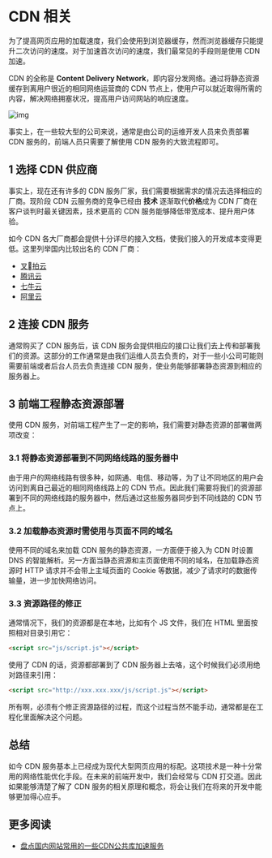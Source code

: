 # CDN 相关

为了提高网页应用的加载速度，我们会使用到浏览器缓存，然而浏览器缓存只能提升二次访问的速度。对于加速首次访问的速度，我们最常见的手段则是使用 CDN 加速。

CDN 的全称是 **Content Delivery Network**，即内容分发网络。通过将静态资源缓存到离用户很近的相同网络运营商的 CDN 节点上，使用户可以就近取得所需的内容，解决网络拥塞状况，提高用户访问网站的响应速度。

![img](http://coding.imweb.io/img/p6/cdn.png)

事实上，在一些较大型的公司来说，通常是由公司的运维开发人员来负责部署 CDN 服务的，前端人员只需要了解使用 CDN 服务的大致流程即可。

## 1 选择 CDN 供应商

事实上，现在还有许多的 CDN 服务厂家，我们需要根据需求的情况去选择相应的厂商。现阶段 CDN 云服务商的竞争已经由 **技术** 逐渐取代**价格**成为 CDN 厂商在客户谈判时最关键因素，技术更高的 CDN 服务能够降低带宽成本、提升用户体验。

如今 CDN 各大厂商都会提供十分详尽的接入文档，使我们接入的开发成本变得更低。这里列举国内比较出名的 CDN 厂商：

- [叉拍云](https://www.upyun.com/products/cdn?gclid=EAIaIQobChMImayU6ejE1QIVHL69Ch19bANOEAAYAyAAEgLGY_D_BwE)
- [腾讯云](https://cloud.tencent.com/product/cdn?fromSource=gwzcw.251481.251481.251481&gclid=EAIaIQobChMIpLnk7eHE1QIVVQoqCh3JhwO3EAAYAiAAEgKBJ_D_BwE)
- [七牛云](https://www.qiniu.com/products/fusion?utm_campaign=googleSEM&utm_source=googleSEM&utm_medium=googleSEM&utm_content=googleSEM&gclid=EAIaIQobChMIpLnk7eHE1QIVVQoqCh3JhwO3EAAYASAAEgIDpvD_BwE)
- [阿里云](https://www.alibabacloud.com/zh?utm_content=se_712562&gclid=EAIaIQobChMIiI7yienE1QIVjgYqCh1RPgD_EAAYASAAEgJRwfD_BwE)

## 2 连接 CDN 服务

通常购买了 CDN 服务后，该 CDN 服务会提供相应的接口让我们去上传和部署我们的资源。这部分的工作通常是由我们运维人员去负责的，对于一些小公司可能则需要前端或者后台人员去负责连接 CDN 服务，使业务能够部署静态资源到相应的服务器上。

## 3 前端工程静态资源部署

使用 CDN 服务，对前端工程产生了一定的影响，我们需要对静态资源的部署做两项改变：

### 3.1 将静态资源部署到不同网络线路的服务器中

由于用户的网络线路有很多种，如网通、电信、移动等，为了让不同地区的用户会访问到离自己最近的相同网络线路上的 CDN 节点。因此我们需要将我们的资源部署到不同的网络线路的服务器中，然后通过这些服务器同步到不同线路的 CDN 节点上。

### 3.2 加载静态资源时需使用与页面不同的域名

使用不同的域名来加载 CDN 服务的静态资源，一方面便于接入为 CDN 时设置 DNS 的智能解析。另一方面当静态资源和主页面使用不同的域名，在加载静态资源时 HTTP 请求并不会带上主域页面的 Cookie 等数据，减少了请求时的数据传输量，进一步加快网络访问。

### 3.3 资源路径的修正

通常情况下，我们的资源都是在本地，比如有个 JS 文件，我们在 HTML 里面按照相对目录引用它：

```html
<script src="js/script.js"></script>
```

使用了 CDN 的话，资源都部署到了 CDN 服务器上去咯，这个时候我们必须用绝对路径来引用：

```html
<script src="http://xxx.xxx.xxx/js/script.js"></script>
```

所有啊，必须有个修正资源路径的过程，而这个过程当然不能手动，通常都是在工程化里面解决这个问题。

## 总结

如今 CDN 服务基本上已经成为现代大型网页应用的标配。这项技术是一种十分常用的网络性能优化手段。在未来的前端开发中，我们会经常与 CDN 打交道。因此如果能够清楚了解了 CDN 服务的相关原理和概念，将会让我们在将来的开发中能够更加得心应手。

## 更多阅读

- [盘点国内网站常用的一些CDN公共库加速服务](https://yusi123.com/3093.html)